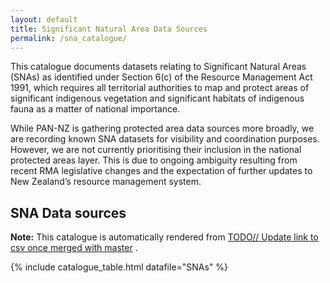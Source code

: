 ```yaml
---
layout: default
title: Significant Natural Area Data Sources
permalink: /sna_catalogue/
---
```


<!-- ## Significant Natural Area Source Catalogue -->
This catalogue documents datasets relating to Significant Natural Areas (SNAs) as 
identified under Section 6(c) of the Resource Management Act 1991, which requires
all territorial authorities to map and protect areas of significant indigenous vegetation
and significant habitats of indigenous fauna as a matter of national importance.

While PAN-NZ is gathering protected area data sources more broadly, we are recording 
known SNA datasets for visibility and coordination purposes. However, we are not 
currently prioritising their inclusion in the national protected areas layer.
This is due to ongoing ambiguity resulting from recent RMA legislative changes and 
the expectation of further updates to New Zealand’s resource management system.

## SNA Data sources

<div class="tip-box">
  <strong>Note:</strong> This catalogue is automatically rendered from 
  <a href="_data/SNA.csv">TODO// Update link to csv once merged with master</a> .
</div>


<!-- <div class="tip-box">
  <strong>Contributing:</strong> Please see 
  <a href="{{ site.baseurl }}/contributing/index.html">Contribute / Contact</a> 
  for information on contributing and how you can update this table.
</div> -->


{% include catalogue_table.html  datafile="SNAs" %}

